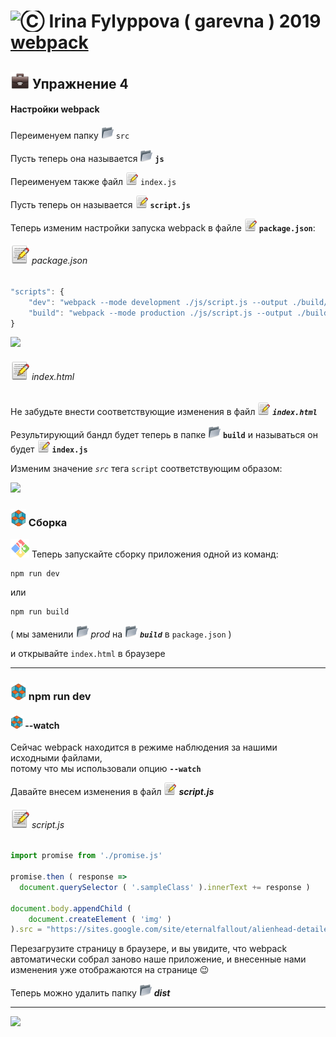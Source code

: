 [ico20]: https://raw.githubusercontent.com/garevna/a-level-js-lessons/master/ico/a-level-20.png
[ico25]: https://raw.githubusercontent.com/garevna/a-level-js-lessons/master/ico/a-level-25.png
[hw-30]: https://raw.githubusercontent.com/garevna/a-level-js-lessons/master/ico/briefcase-30.png
[cap-30]: https://raw.githubusercontent.com/garevna/a-level-js-lessons/master/ico/coffee-30.png
[warn-25]: https://raw.githubusercontent.com/garevna/a-level-js-lessons/master/ico/warning-25.png
[link-25]: https://raw.githubusercontent.com/garevna/a-level-js-lessons/master/ico/link-25.png
[err-20]: https://raw.githubusercontent.com/garevna/a-level-js-lessons/master/ico/no_entry-20.png
[err-25]: https://raw.githubusercontent.com/garevna/a-level-js-lessons/master/ico/no_entry-25.png
[err-30]: https://raw.githubusercontent.com/garevna/a-level-js-lessons/master/ico/no_entry-30.png
[file-20]: https://raw.githubusercontent.com/garevna/a-level-js-lessons/master/ico/pencil-20.png
[file-25]: https://raw.githubusercontent.com/garevna/a-level-js-lessons/master/ico/pencil-25.png
[file-30]: https://raw.githubusercontent.com/garevna/a-level-js-lessons/master/ico/pencil-30.png
[file-40]: https://raw.githubusercontent.com/garevna/a-level-js-lessons/master/ico/pencil-40.png
[dir-20]: https://raw.githubusercontent.com/garevna/a-level-js-lessons/master/ico/folder-20.png
[dir-25]: https://raw.githubusercontent.com/garevna/a-level-js-lessons/master/ico/folder-25.png
[dir-30]: https://raw.githubusercontent.com/garevna/a-level-js-lessons/master/ico/folder-30.png
[dir-40]: https://raw.githubusercontent.com/garevna/a-level-js-lessons/master/ico/folder-40.png
[bash-20]: https://raw.githubusercontent.com/garevna/a-level-js-lessons/master/ico/bash-20.png
[bash-25]: https://raw.githubusercontent.com/garevna/a-level-js-lessons/master/ico/bash-25.png
[bash-30]: https://raw.githubusercontent.com/garevna/a-level-js-lessons/master/ico/bash-30.png
[bash-40]: https://raw.githubusercontent.com/garevna/a-level-js-lessons/master/ico/bash-40.png

# <img src="https://avatars2.githubusercontent.com/u/19735284?s=40&v=4" width="30" title="Ⓒ Irina Fylyppova ( garevna ) 2019"/> [webpack](md/webpack.md)

## ![hw-30] Упражнение 4

#### Настройки  webpack

Переименуем  папку ![dir-20] `src`

Пусть теперь она называется ![dir-20] **`js`**

Переименуем также файл  ![file-20] `index.js`

Пусть теперь он называется  ![file-20] **`script.js`**

Теперь изменим настройки запуска webpack в файле ![file-20] **`package.json`**:

###### ![file-30] package.json

```javascript
"scripts": {
    "dev": "webpack --mode development ./js/script.js --output ./build/index.js --watch",
    "build": "webpack --mode production ./js/script.js --output ./build/index.js --watch"
}
```

<img src="https://lh4.googleusercontent.com/t3HMzsLvURk-jymxhIhITlzHUVfrkuS1UagnldLwLccys2iZH8rBOFWdLf16gh1UqinQ8gjibPgIlqkp5PvYtAaC0hBwA32nscUHScKfZGFdgiWJHwMOyP7NU70qhWGZF87lOjmc7TfY4L8" width="800"/>


###### ![file-30] index.html

Не забудьте внести соответствующие изменения в файл ![file-20] **_`index.html`_**

Результирующий бандл будет теперь в папке  ![dir-20] **`build`**
и называться он будет  ![file-20] **`index.js`**

Изменим значение _`src`_ тега  `script` соответствующим образом:

<img src="https://lh4.googleusercontent.com/mzuMRK4yXEhLJ1AW0sBaSswsz35bNA9srOzeQQx0EjWI2xUK7zzeADS9SdFh7g2heeuuBAQLMQYNI4xvVuiVOak-GOMQ88SpmSYE4ERCcYvRtFxg8prqo1pOyl5vy-mDY__8weNvaQ-wXhw" width="500"/>

### ![ico25] Сборка

![bash-30] Теперь запускайте сборку приложения одной из команд:

    npm run dev       

или

    npm run build

( мы заменили ![dir-20] _prod_ на ![dir-20] **_`build`_** в  `package.json` )

и открывайте  `index.html`  в браузере

_________________________________________________________

### ![ico25] npm run dev

#### ![ico20] --watch

Сейчас   webpack   находится в режиме наблюдения за нашими исходными файлами, <br/>
потому что мы использовали опцию **`--watch`**

Давайте внесем изменения в файл ![file-20] **_script.js_**

###### ![file-30] script.js

```javascript
import promise from './promise.js'

promise.then ( response =>
  document.querySelector ( '.sampleClass' ).innerText += response )

document.body.appendChild (
    document.createElement ( 'img' )
).src = "https://sites.google.com/site/eternalfallout/alienhead-detailed.jpg"
```

Перезагрузите страницу в браузере, и вы увидите, что  webpack автоматически собрал заново наше приложение, и внесенные нами изменения уже отображаются на странице 😉

Теперь можно удалить папку ![dir-20] **_dist_**

_________________________________________________________________________

![](https://github.com/garevna/js-course/raw/master/images/a-level-ico.png?raw=true)
